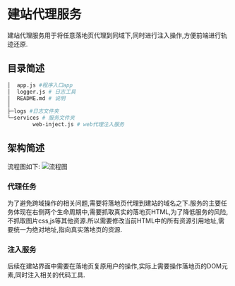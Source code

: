 # 建站代理服务

建站代理服务用于将任意落地页代理到同域下,同时进行注入操作,方便前端进行轨迹还原.


## 目录简述

```bash
│  app.js #程序入口app
│  logger.js # 日志工具
│  README.md # 说明
│
├─logs #日志文件夹
└─services # 服务文件夹
        web-inject.js # web代理注入服务
```

## 架构简述

流程图如下:
![流程图](https://tuchuang001.com/images/2019/09/24/server.png)

### 代理任务

为了避免跨域操作的相关问题,需要将落地页代理到建站的域名之下.服务的主要任务体现在右侧两个生命周期中,需要抓取真实的落地页HTML,为了降低服务的风险,不抓取图片css,js等其他资源.所以需要修改当前HTML中的所有资源引用地址,需要统一为绝对地址,指向真实落地页的资源.

### 注入服务

后续在建站界面中需要在落地页复原用户的操作,实际上需要操作落地页的DOM元素,同时注入相关的代码工具.
